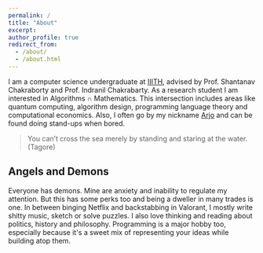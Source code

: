 ```yaml
---
permalink: /
title: "About"
excerpt:
author_profile: true
redirect_from: 
  - /about/
  - /about.html
---
```


I am a computer science undergraduate at [IIITH](https://iiit.ac.in), advised by Prof. Shantanav Chakraborty and Prof. Indranil Chakrabarty. As a research student I am interested in Algorithms $\cap$ Mathematics. This intersection includes areas like quantum computing, algorithm design, programming language theory and computational economics. Also, I often go by my nickname [Arjo](https://banrovegrie.github.io/) and can be found doing stand-ups when bored.

> You can’t cross the sea merely by standing and staring at the water. (Tagore)

Angels and Demons
-----------------

Everyone has demons. Mine are anxiety and inability to regulate my attention. But this has some perks too and being a dweller in many trades is one. In between binging Netflix and backstabbing in Valorant, I mostly write shitty music, sketch or solve puzzles. I also love thinking and reading about politics, history and philosophy. Programming is a major hobby too, especially because it's a sweet mix of representing your ideas while building atop them.
